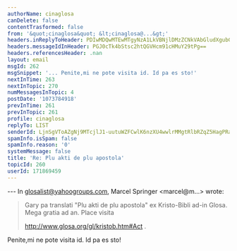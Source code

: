 ```yaml
---
authorName: cinaglosa
canDelete: false
contentTrasformed: false
from: '&quot;cinaglosa&quot; &lt;cinaglosa@...&gt;'
headers.inReplyToHeader: PDIwMDQwMTEwMTgyNzA1LkVBNjlDMzZCNkVAbGludXgubG9jYWw+
headers.messageIdInHeader: PGJ0cTk4bStsc2htQGVHcm91cHMuY29tPg==
headers.referencesHeader: .nan
layout: email
msgId: 262
msgSnippet: '... Penite,mi ne pote visita id. Id pa es sto!'
nextInTime: 263
nextInTopic: 270
numMessagesInTopic: 4
postDate: '1073784918'
prevInTime: 261
prevInTopic: 261
profile: cinaglosa
replyTo: LIST
senderId: LjnSgVToAZgNj9MTcjlJ1-uutuWZFCwlK6nzXU4wwlrMMgtRlbRZqZ5HagPRatJq62vksbSdQG1D7kkahXb-gBDcGNs-y05Kffc3
spamInfo.isSpam: false
spamInfo.reason: '0'
systemMessage: false
title: 'Re: Plu akti de plu apostola'
topicId: 260
userId: 171869459
---
```


--- In glosalist@yahoogroups.com, Marcel Springer <marcel@m...> 
wrote:
> 
> Gary pa translati "Plu akti de plu apostola" ex Kristo-Bibli ad-in
> Glosa.  Mega gratia ad an.  Place visita 
> 
>   http://www.glosa.org/gl/kristob.htm#Act .
  

Penite,mi ne pote visita id.
Id pa es sto!


